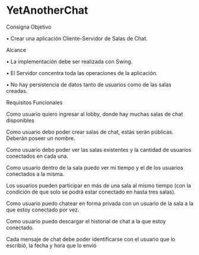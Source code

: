 # YetAnotherChat

Consigna
Objetivo

• Crear una aplicación Cliente-Servidor de Salas de Chat.

Alcance

• La implementación debe ser realizada con Swing.

• El Servidor concentra toda las operaciones de la aplicación.

• No hay persistencia de datos tanto de usuarios como de las salas creadas.


Requisitos Funcionales

Como usuario quiero ingresar al lobby, donde hay muchas salas de chat disponibles

Como usuario debo poder crear salas de chat, estás serán públicas. Deberán poseer un nombre.

Como usuario debo poder ver las salas existentes y la cantidad de usuarios conectados en cada una.

Como usuario dentro de la sala puedo ver mi tiempo y el de los usuarios conectados a la misma.

Los usuarios pueden participar en más de una sala al mismo tiempo (con la condición de que solo se podrá estar conectado en hasta tres salas).

Como usuario puedo chatear en forma privada con un usuario de la sala a la que estoy conectado por vez.

Como usuario puedo descargar el historial de chat a la que estoy conectado.

Cada mensaje de chat debe poder identificarse con el usuario que lo escribió, la fecha y hora que lo envió
